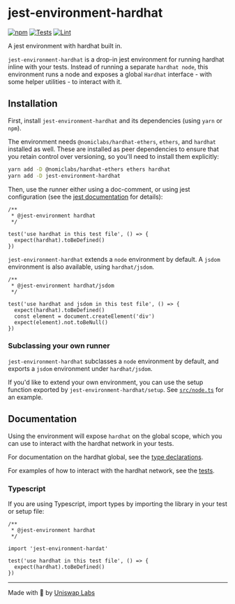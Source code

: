 # jest-environment-hardhat

[![npm](https://img.shields.io/npm/v/jest-environment-hardhat)](https://www.npmjs.com/package/jest-environment-hardhat)
[![Tests](https://github.com/Uniswap/jest-environment-hardhat/actions/workflows/test.yaml/badge.svg)](https://github.com/Uniswap/jest-environment-hardhat/actions/workflows/test.yaml)
[![Lint](https://github.com/Uniswap/jest-environment-hardhat/actions/workflows/lint.yml/badge.svg)](https://github.com/Uniswap/jest-environment-hardhat/actions/workflows/lint.yml)

A jest environment with hardhat built in.

`jest-environment-hardhat` is a drop-in jest environment for running hardhat inline with your tests. Instead of running a separate `hardhat node`, this environment runs a node and exposes a global `Hardhat` interface - with some helper utilities - to interact with it.

## Installation

First, install `jest-environment-hardhat` and its dependencies (using `yarn` or `npm`).

The environment needs `@nomiclabs/hardhat-ethers`, `ethers`, and `hardhat` installed as well. These are installed as peer dependencies to ensure that you retain control over versioning, so you'll need to install them explicitly:

```sh
yarn add -D @nomiclabs/hardhat-ethers ethers hardhat
yarn add -D jest-environment-hardhat
```

Then, use the runner either using a doc-comment, or using jest configuration (see the [jest documentation](https://jestjs.io/docs/configuration#testenvironment-string) for details):

```
/**
 * @jest-environment hardhat
 */

test('use hardhat in this test file', () => {
  expect(hardhat).toBeDefined()
})
```

`jest-environment-hardhat` extends a `node` environment by default. A `jsdom` environment is also available, using  `hardhat/jsdom`.

```
/**
 * @jest-environment hardhat/jsdom
 */

test('use hardhat and jsdom in this test file', () => {
  expect(hardhat).toBeDefined()
  const element = document.createElement('div')
  expect(element).not.toBeNull()
})
```

### Subclassing your own runner

`jest-environment-hardhat` subclasses a `node` environment by default, and exports a `jsdom` environment under `hardhat/jsdom`.

If you'd like to extend your own environment, you can use the setup function exported by `jest-environment-hardhat/setup`. See [`src/node.ts`](./src/node.ts) for an example.

## Documentation

Using the environment will expose `hardhat` on the global scope, which you can use to interact with the hardhat network in your tests.

For documentation on the hardhat global, see the [type declarations](./src/hardhat.ts).

For examples of how to interact with the hardhat network, see the [tests](./src/internal/hardhat.test.ts).

### Typescript

If you are using Typescript, import types by importing the library in your test or setup file:

```
/**
 * @jest-environment hardhat
 */

import 'jest-environment-hardat'

test('use hardhat in this test file', () => {
  expect(hardhat).toBeDefined()
})
```

---

Made with 🦄 by [Uniswap Labs](https://uniswap.org)
